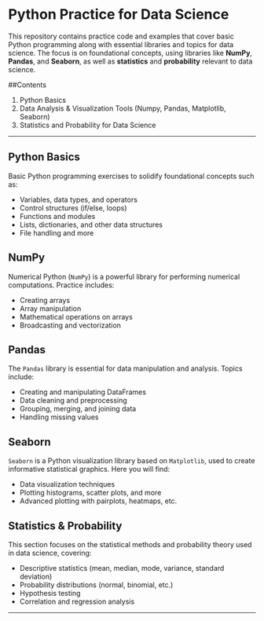 # Python Practice for Data Science

This repository contains practice code and examples that cover basic Python programming along with essential libraries and topics for data science. The focus is on foundational concepts, using libraries like **NumPy**, **Pandas**, and **Seaborn**, as well as **statistics** and **probability** relevant to data science.

##Contents
1. Python Basics
2. Data Analysis & Visualization Tools (Numpy, Pandas, Matplotlib, Seaborn)
3. Statistics and Probability for Data Science
---

## Python Basics

Basic Python programming exercises to solidify foundational concepts such as:
- Variables, data types, and operators
- Control structures (if/else, loops)
- Functions and modules
- Lists, dictionaries, and other data structures
- File handling and more

## NumPy

Numerical Python (`NumPy`) is a powerful library for performing numerical computations. Practice includes:
- Creating arrays
- Array manipulation
- Mathematical operations on arrays
- Broadcasting and vectorization

## Pandas

The `Pandas` library is essential for data manipulation and analysis. Topics include:
- Creating and manipulating DataFrames
- Data cleaning and preprocessing
- Grouping, merging, and joining data
- Handling missing values

## Seaborn

`Seaborn` is a Python visualization library based on `Matplotlib`, used to create informative statistical graphics. Here you will find:
- Data visualization techniques
- Plotting histograms, scatter plots, and more
- Advanced plotting with pairplots, heatmaps, etc.

## Statistics & Probability

This section focuses on the statistical methods and probability theory used in data science, covering:
- Descriptive statistics (mean, median, mode, variance, standard deviation)
- Probability distributions (normal, binomial, etc.)
- Hypothesis testing
- Correlation and regression analysis

---
